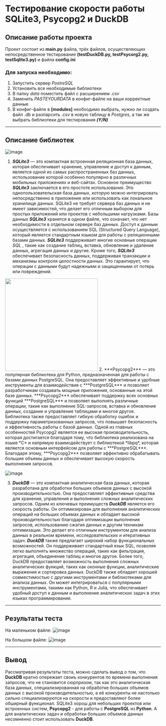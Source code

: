 # Тестирование скорости работы SQLite3, Psycopg2 и DuckDB
## Описание работы проекта
Проект состоит из **main.py** файла, трёх файлов, осуществляющих непосредственное тестирование **(testDuckDB.py, testPsycorg2.py, testSqlite3.py)** и файла **config.ini**
### Для запуска необходимо:
1. Запустить сервер *PostreSQL*
2. Установить все необходимые библиотеки
3. В папку *data* поместить файл с расширением *.csv*
4. Заменить *PASTEYOURDATA* в конфиг-файле на ваши корректные данные
5. В конфиг-файле в **[modules]** необходимо выбрать, нужно ли создать файл *.db* и разпарсить *.csv* в новую таблицу в *Postgres*, а так же выбрать библиотеки для тестирования ***(Y/N)***
---
## Описание библиотек
![image](https://upload.wikimedia.org/wikipedia/commons/thumb/3/38/SQLite370.svg/440px-SQLite370.svg.png)

1. ***SQLite3*** — это компактная встроенная реляционная база данных, которая обеспечивает хранение, управление и доступ к данным, является одной из самых распространенных баз данных, использование которой особенно популярно в различных мобильных приложениях и веб-сайтах. Основное преимущество ***SQLite3*** заключается в его простоте использования. Это однопользовательская база данных, которую можно интегрировать непосредственно в приложение или использовать как локальное хранилище данных. SQLite3 не требует сервера баз данных и не имеет зависимостей, что делает его отличным выбором для простых приложений или проектов с небольшими нагрузками. Базы данных ***SQLite3*** хранятся в одном файле, что означает, что нет необходимости в отдельном сервере баз данных. Доступ к данным осуществляется с использованием SQL (Structured Query Language), который является стандартным языком для работы с реляционными базами данных. ***SQLite3***  поддерживает многие основные операции *SQL* , такие как создание таблиц, вставка, обновление и удаление данных, агрегация данных и другие. Кроме того, ***SQLite3***  обеспечивает безопасность данных, поддерживая транзакции и механизмы контроля целостности данных. Это гарантирует, что операции с данными будут надежными и защищенными от потерь или повреждений.

<img src="https://static.tildacdn.com/tild3035-3439-4465-b630-343161363762/logo-postgresql.png" width="300" height="300"/>
2. ***Psycopg2*** — это популярная библиотека для Python, предназначенная для работы с базами данных PostgreSQL. Она предоставляет эффективные и удобные инструменты для взаимодействия с ***PostgreSQL*** и позволяет разработчикам создавать мощные приложения, основанные на этой базе данных. ***Psycopg2*** обеспечивает поддержку всех основных функций ***PostgreSQL*** и позволяет выполнять различные операции, такие как выполнение SQL-запросов, вставка и обновление данных, создание и управление таблицами и многое другое. Библиотека также предоставляет гибкую обработку ошибок и поддержку параметризованных запросов, что повышает безопасность и эффективность работы с базой данных.
Одной из главных особенностей Psycopg2 является ее высокая производительность, которая достигается благодаря тому, что библиотека реализована на языке *C* и напрямую взаимодействует с библиотекой *libpq*, которая является основным интерфейсом для работы с ***PostgreSQL***. Благодаря этому, ***Psycopg2*** позволяет эффективно обрабатывать большие объемы данных и обеспечивает высокую скорость выполнения запросов.

![image](https://camo.githubusercontent.com/ca392c8c5a86b5a9b35784daf8c4824db0fef67d43d980293d0ebd5b5a944e70/68747470733a2f2f6475636b64622e6f72672f696d616765732f4475636b44425f4c6f676f5f646c2e706e67)

3. ***DuckDB*** — это компактная аналитическая база данных, которая разработана для обработки больших объемов данных с высокой производительностью. Она предоставляет эффективные средства для хранения, управления и выполнения сложных аналитических запросов. Одним из ключевых преимуществ ***DuckDB*** является его скорость работы. Он оптимизирован для выполнения аналитических операций на больших объемах данных и обладает высокой производительностью благодаря оптимизации выполнения запросов, использованию сжатия данных и другим техникам оптимизации. Это делает его отличным инструментом для анализа данных в реальном времени, исследовательских и итеративных задач. ***DuckDB*** также предлагает широкий набор функциональных возможностей. Он поддерживает стандартный язык SQL, позволяя легко выполнять множество операций, таких как фильтрация, агрегация, объединение таблиц и многое другое. Более того, DuckDB предоставляет возможность выполнения сложных аналитических функций, таких как оконные функции, аналитические выражения и сортировка данных. DuckDB также обладает хорошей совместимостью с другими инструментами и библиотеками для анализа данных. Он может интегрироваться с популярными инструментами, такими как Python, R и Julia, что обеспечивает удобный доступ к данным и выполнение аналитических задач в этих языках программирования.

---
## Результаты теста
На маленьком файле:
![image](https://github.com/lowwwbank/BenchmarkBD/assets/132931057/2edda1af-80f4-4080-a5c3-dc64b3ff06ad)

    
На большом файле:
![image](https://github.com/lowwwbank/BenchmarkBD/assets/132931057/acf7d646-7104-41c1-8cc3-525324b36e8d)

---
## Вывод
Рассматривая результаты теста, можно сделать вывод о том, что **DuckDB** кратно опережает своиъ конкурентов по времени выполнения запросов, что не становится сюрпризом, так как это аналитическая база данных, специализированная на обработке больших объемов данных с высокой производительностью, а её конкуренты не настолько сильно специализируются на скорости и предоставляют более обширный функционал.
SQLite3 хорош для небольших проектов или встроенных систем, **Psycopg2** - для работы с **PostgreSQL** из **Python**. А для аналитических задач и обработки больших объемов данных несомненно стоит использовать **DuckDB**.
